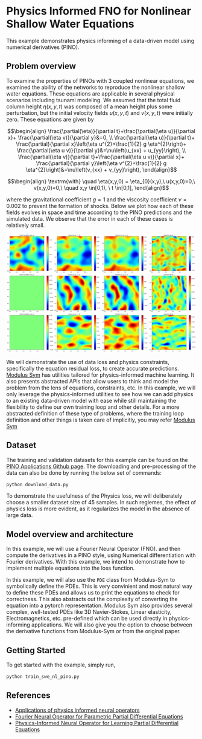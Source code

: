 # Physics Informed FNO for Nonlinear Shallow Water Equations

This example demonstrates physics informing of a
data-driven model using numerical derivatives (PINO).

## Problem overview

To examine the properties of PINOs with 3 coupled nonlinear equations, we
examined the ability of the networks to reproduce the nonlinear shallow water
equations. These equations are applicable in several physical scenarios
including tsunami modeling.  We assumed that the total fluid column height
$\eta(x,y,t)$ was composed of a mean height plus some perturbation,
but the initial velocity fields $u(x,y,t)$ and $v(x,y,t)$ were initially
zero. These equations are given by

$$\begin{align}
\frac{\partial(\eta)}{\partial t}+\frac{\partial(\eta u)}{\partial x}+
\frac{\partial(\eta v)}{\partial y}&=0,  \\
\frac{\partial(\eta u)}{\partial t}+
\frac{\partial}{\partial x}\left(\eta u^{2}+\frac{1}{2} g
\eta^{2}\right)+
\frac{\partial(\eta u v)}{\partial y}&=\nu\left(u_{xx} + u_{yy}\right), \\
\frac{\partial(\eta v)}{\partial t}+\frac{\partial(\eta u v)}{\partial x}+
\frac{\partial}{\partial y}\left(\eta v^{2}+\frac{1}{2} g
\eta^{2}\right)&=\nu\left(v_{xx} + v_{yy}\right),
\end{align}$$

$$\begin{align}
\textrm{with} \quad \eta(x,y,0) = \eta_{0}(x,y),\ u(x,y,0)=0,\
v(x,y,0)=0,\ \quad
x,y \in[0,1), \ t \in[0,1],
\end{align}$$

where the gravitational coefficient $g=1$ and the viscosity coefficient
$\nu=0.002$ to prevent the formation of shocks. Below we plot how each of these
fields evolves in space and time according to the PINO predictions and the
simulated data.  We observe that the error in each of these cases is relatively small.

<!-- {: .center} -->
![Nonlinear Shallow Water Equations 2D predictions](../../../docs/img/SWE_0.png)

We will demonstrate the use of data loss and physics constraints,
specifically the equation residual loss, to create accurate predictions.
[Modulus Sym](https://github.com/NVIDIA/modulus-sym)
has utilities tailored for physics-informed machine learning. It also presents
abstracted APIs that allow users to think and model the problem from the lens of
equations, constraints, etc. In this example, we will only leverage the physics-informed
utilities to see how we can add physics to an existing data-driven model with ease while
still maintaining the flexibility to define our own training loop and other details.
For a more abstracted definition of these type of problems, where the training loop
definition and other things is taken care of implicitly, you may refer
[Modulus Sym](https://github.com/NVIDIA/modulus-sym)

## Dataset

The training and validation datasets for this example can be found on the
[PINO Applications Github page](https://github.com/shawnrosofsky/PINO_Applications).
The downloading and pre-processing of the data can also be done by running
the below set of commands:

```bash
python download_data.py
```

To demonstrate the usefulness of the Physics loss, we will deliberately choose a smaller
dataset size of 45 samples. In such regiemes, the effect of physics loss is more
evident, as it regularizes the model in the absence of large data.

## Model overview and architecture

In this example, we will use a Fourier Neural Operator (FNO). and then compute the
derivatives in a PINO style, using Numerical differentiation with Fourier derivatives.
With this example, we intend to demonstrate how to implement multiple
equations into the loss function.

In this example, we will also use the `PDE` class from Modulus-Sym to symbolically define
the PDEs. This is very convinient and most natural way to define these PDEs and allows
us to print the equations to check for correctness. This also abstracts out the
complexity of converting the equation into a pytorch representation. Modulus Sym also
provides several complex, well-tested PDEs like 3D Navier-Stokes, Linear elasticity,
Electromagnetics, etc. pre-defined which can be used directly in physics-informing
applications. We will also give you the option to choose between the
derivative functions from Modulus-Sym or from the original paper.  

## Getting Started

To get started with the example, simply run,

```bash
python train_swe_nl_pino.py
```

## References

- [Applications of physics informed neural operators](https://arxiv.org/abs/2203.12634)
- [Fourier Neural Operator for Parametric Partial Differential Equations](https://arxiv.org/abs/2010.08895)
- [Physics-Informed Neural Operator for Learning Partial Differential Equations](https://arxiv.org/abs/2111.03794)
